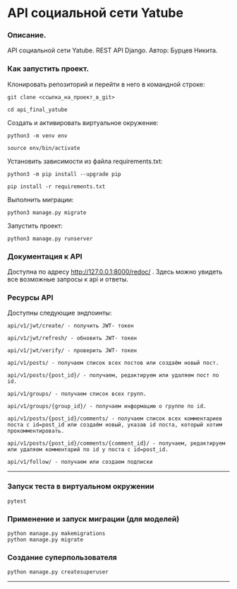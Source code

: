# API социальной сети Yatube
### Описание. 

API социальной сети Yatube. REST API Django. Автор: Бурцев Никита.

### Как запустить проект.

Клонировать репозиторий и перейти в него в командной строке:

```
git clone <cсылка_на_проект_в_git>

cd api_final_yatube
```

Cоздать и активировать виртуальное окружение:

```
python3 -m venv env
```

```
source env/bin/activate
```

Установить зависимости из файла requirements.txt:

```
python3 -m pip install --upgrade pip

pip install -r requirements.txt
```

Выполнить миграции:

```
python3 manage.py migrate
```

Запустить проект:

```
python3 manage.py runserver
```

### Документация к API

Доступна по адресу http://127.0.0.1:8000/redoc/ . Здесь можно увидеть все возможные запросы к api и ответы.

### Ресурсы API

Доступны следующие эндпоинты:
```
api/v1/jwt/create/ - получить JWT- токен
```
```
api/v1/jwt/refresh/ - обновить JWT- токен
```
```
api/v1/jwt/verify/ - проверить JWT- токен
```
```
api/v1/posts/ - получаем список всех постов или создаём новый пост.
```
```
api/v1/posts/{post_id}/ - получаем, редактируем или удаляем пост по id.
```
```
api/v1/groups/ - получаем список всех групп.
```
```
api/v1/groups/{group_id}/ - получаем информацию о группе по id.
```
```
api/v1/posts/{post_id}/comments/ - получаем список всех комментариев поста с id=post_id или создаём новый, указав id поста, который хотим прокомментировать.
```
```
api/v1/posts/{post_id}/comments/{comment_id}/ - получаем, редактируем или удаляем комментарий по id у поста с id=post_id.
```
```
api/v1/follow/ - получаем или создаем подписки
```


---
### Запуск теста в виртуальном окружении
```
pytest
```
### Применение и запуск миграции (для моделей)
```
python manage.py makemigrations
python manage.py migrate
```
### Создание суперпользователя
```
python manage.py createsuperuser
```
---

